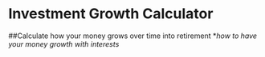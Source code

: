# Investment Growth Calculator
##Calculate how your money grows over time into retirement
**how to have your money growth with interests*
